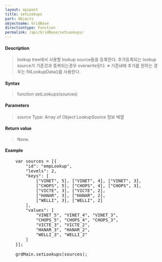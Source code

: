 ```yaml
---
layout: apipost
title: setLookups
part: Objects
objectname: GridBase
directiontype: Function
permalink: /api/GridBase/setLookups/
---
```



#### Description

> lookup tree에서 사용할 lookup source들을 등록한다.
> 추가등록되는 lookup source가 기존것과 중복되는경우 overwrite된다.
> ※ 기존id에 추가를 원하는 경우는 fillLookupData()를 사용한다.

#### Syntax

> function setLookups(sources)

#### Parameters

> *source*
> Type: Array of Object
> LookupSource 정보 배열



#### Return value

> None.

#### Example

<pre class="prettyprint">
	var sources = [{
        "id": "empLookup",
        "levels": 2,
        "keys": [
            ["VINET", 5], ["VINET", 4], ["VINET", 3],
            ["CHOPS", 5], ["CHOPS", 4], ["CHOPS", 3],
            ["VICTE", 3], ["VICTE", 2],
            ["HANAR", 3], ["HANAR", 2],
            ["WELLI", 3], ["WELLI", 2]
        ],
        "values": [
            "VINET_5", "VINET_4", "VINET_3",
            "CHOPS_5", "CHOPS_4", "CHOPS_3",
            "VICTE_3", "VICTE_2",
            "HANAR_3", "HANAR_2",
            "WELLI_3", "WELLI_2"
        ]
	}];
	
	grdMain.setLookups(sources);
</pre>

